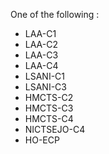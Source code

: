 One of the following : 
* LAA-C1
* LAA-C2
* LAA-C3
* LAA-C4
* LSANI-C1
* LSANI-C3
* HMCTS-C2
* HMCTS-C3
* HMCTS-C4
* NICTSEJO-C4
* HO-ECP